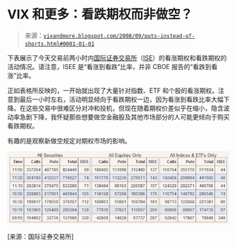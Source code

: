 <!--yml

分类：未分类

日期：2024-05-18 18:25:42

-->

# VIX 和更多：看跌期权而非做空？

> 来源：[`vixandmore.blogspot.com/2008/09/puts-instead-of-shorts.html#0001-01-01`](http://vixandmore.blogspot.com/2008/09/puts-instead-of-shorts.html#0001-01-01)

下表展示了今天交易前两小时内[国际证券交易所](http://www.ise.com/)（[ISE](http://vixandmore.blogspot.com/search/label/ISE)）的看涨期权和看跌期权的活动情况。请注意，ISEE 是“看涨到看跌”比率，并非 CBOE 报告的“看跌到看涨”比率。

正如表格所反映的，一开始就出现了大量针对指数、ETF 和个股的看涨期权。注意到最后一小时左右，活动明显倾向于看跌期权一边，因为看涨到看跌比率大幅下降。在这些交易中很难区分对冲和投机，但现在随着期权价差似乎在缩小，隐含波动率急剧下降，我怀疑那些想要做空金融股及其他市场部分的人可能更倾向于购买看跌期权。

有趣的是观察新做空规定对期权市场的影响。

![](img/b1c8d29864f073188b8688c3a3d28744.png)

[来源：国际证券交易所]
